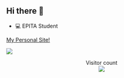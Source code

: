 ## Hi there 👋

- 💻 EPITA Student

[My Personal Site!](https://osmoskour.github.io/portfolio/)

![](https://github-readme-streak-stats.herokuapp.com/?user=osmoskour&theme=dark&hide_border=false)<br/>



<p align="center">
  Visitor count<br>
  <img src="https://profile-counter.glitch.me/osmoskour/count.svg" />
</p>
